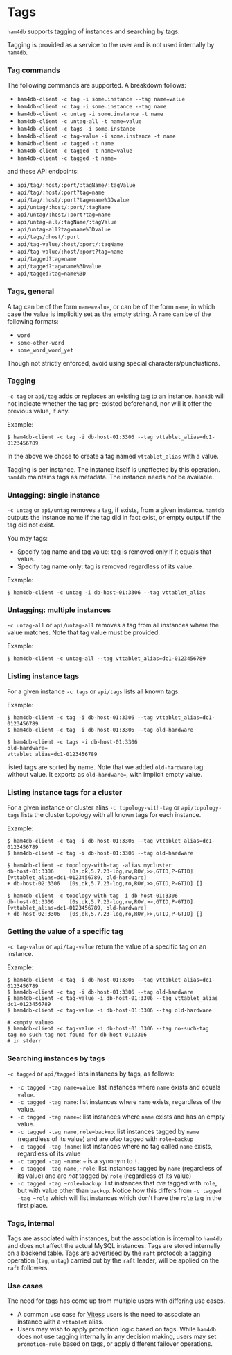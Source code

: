 # Tags

`ham4db` supports tagging of instances and searching by tags.

Tagging is provided as a service to the user and is not used internally by `ham4db`.

### Tag commands

The following commands are supported. A breakdown follows:

- `ham4db-client -c tag -i some.instance --tag name=value`
- `ham4db-client -c tag -i some.instance --tag name`
- `ham4db-client -c untag -i some.instance -t name`
- `ham4db-client -c untag-all -t name=value`
- `ham4db-client -c tags -i some.instance`
- `ham4db-client -c tag-value -i some.instance -t name`
- `ham4db-client -c tagged -t name`
- `ham4db-client -c tagged -t name=value`
- `ham4db-client -c tagged -t name=`

and these API endpoints:

- `api/tag/:host/:port/:tagName/:tagValue`
- `api/tag/:host/:port?tag=name`
- `api/tag/:host/:port?tag=name%3Dvalue`
- `api/untag/:host/:port/:tagName`
- `api/untag/:host/:port?tag=name`
- `api/untag-all/:tagName/:tagValue`
- `api/untag-all?tag=name%3Dvalue`
- `api/tags/:host/:port`
- `api/tag-value/:host/:port/:tagName`
- `api/tag-value/:host/:port?tag=name`
- `api/tagged?tag=name`
- `api/tagged?tag=name%3Dvalue`
- `api/tagged?tag=name%3D`

### Tags, general

A tag can be of the form `name=value`, or can be of the form `name`, in which case the value is implicitly set as the empty string.
A `name` can be of the following formats:

- `word`
- `some-other-word`
- `some_word_word_yet`

Though not strictly enforced, avoid using special characters/punctuations.

### Tagging

`-c tag` or `api/tag` adds or replaces an existing tag to an instance. `ham4db` will not indicate whether the tag pre-existed beforehand, nor will it offer the previous value, if any.

Example:
```shell
$ ham4db-client -c tag -i db-host-01:3306 --tag vttablet_alias=dc1-0123456789
```
In the above we chose to create a tag named `vttablet_alias` with a value.

Tagging is per instance. The instance itself is unaffected by this operation. `ham4db` maintains tags as metadata. The instance needs not be available.

### Untagging: single instance

`-c untag` or `api/untag` removes a tag, if exists, from a given instance. `ham4db` outputs the instance name if the tag did in fact exist, or empty output if the tag did not exist.

You may tags:

- Specify tag name and tag value: tag is removed only if it equals that value.
- Specify tag name only: tag is removed regardless of its value.

Example:
```shell
$ ham4db-client -c untag -i db-host-01:3306 --tag vttablet_alias
```

### Untagging: multiple instances

`-c untag-all` or `api/untag-all` removes a tag from all instances where the value matches. Note that tag value must be provided.

Example:
```shell
$ ham4db-client -c untag-all --tag vttablet_alias=dc1-0123456789
```

### Listing instance tags

For a given instance `-c tags` or `api/tags` lists all known tags.

Example:
```shell
$ ham4db-client -c tag -i db-host-01:3306 --tag vttablet_alias=dc1-0123456789
$ ham4db-client -c tag -i db-host-01:3306 --tag old-hardware

$ ham4db-client -c tags -i db-host-01:3306
old-hardware=
vttablet_alias=dc1-0123456789
```

listed tags are sorted by name.
Note that we added `old-hardware` tag without value. It exports as `old-hardware=`, with implicit empty value.


### Listing instance tags for a cluster

For a given instance or cluster alias `-c topology-with-tag` or `api/topology-tags` lists the cluster topology with all known tags for each instance.

Example:
```shell
$ ham4db-client -c tag -i db-host-01:3306 --tag vttablet_alias=dc1-0123456789
$ ham4db-client -c tag -i db-host-01:3306 --tag old-hardware

$ ham4db-client -c topology-with-tag -alias mycluster
db-host-01:3306     [0s,ok,5.7.23-log,rw,ROW,>>,GTID,P-GTID] [vttablet_alias=dc1-0123456789, old-hardware]
+ db-host-02:3306   [0s,ok,5.7.23-log,ro,ROW,>>,GTID,P-GTID] []

$ ham4db-client -c topology-with-tag -i db-host-01:3306
db-host-01:3306     [0s,ok,5.7.23-log,rw,ROW,>>,GTID,P-GTID] [vttablet_alias=dc1-0123456789, old-hardware]
+ db-host-02:3306   [0s,ok,5.7.23-log,ro,ROW,>>,GTID,P-GTID] []
```


### Getting the value of a specific tag

`-c tag-value` or `api/tag-value` return the value of a specific tag on an instance.

Example:
```shell
$ ham4db-client -c tag -i db-host-01:3306 --tag vttablet_alias=dc1-0123456789
$ ham4db-client -c tag -i db-host-01:3306 --tag old-hardware
$ ham4db-client -c tag-value -i db-host-01:3306 --tag vttablet_alias
dc1-0123456789
$ ham4db-client -c tag-value -i db-host-01:3306 --tag old-hardware

# <empty value>
$ ham4db-client -c tag-value -i db-host-01:3306 --tag no-such-tag
tag no-such-tag not found for db-host-01:3306
# in stderr
```

### Searching instances by tags

`-c tagged` or `api/tagged` lists instances by tags, as follows:

- `-c tagged -tag name=value`: list instances where `name` exists and equals `value`.
- `-c tagged -tag name`: list instances where `name` exists, regardless of the value.
- `-c tagged -tag name=`: list instances where `name` exists and has an empty value.
- `-c tagged -tag name,role=backup`: list instances tagged by `name` (regardless of its value) and are _also_ tagged with `role=backup`
- `-c tagged -tag !name`: list instances where no tag called `name` exists, regardless of its value
- `-c tagged -tag ~name`: `~` is a synonym to `!`.
- `-c tagged -tag name,~role`: list instances tagged by `name` (regardless of its value) and are _not_ tagged by `role` (regardless of its value)
- `-c tagged -tag ~role=backup`: list instances that _are_ tagged with `role`, but with value other than `backup`.
  Notice how this differs from `-c tagged -tag ~role` which will list instances which don't have the `role` tag in the first place.

### Tags, internal

Tags are associated with instances, but the association is internal to `ham4db` and does not affect the actual MySQL instances.
Tags are stored internally on a backend table. Tags are advertised by the `raft` protocol; a tagging operation (`tag`, `untag`) carried out by the `raft` leader, will be applied on the `raft` followers.

### Use cases

The need for tags has come up from multiple users with differing use cases.

- A common use case for [Vitess](http://github.com/vitess.io/vitess) users is the need to associate an instance with a `vttablet` alias.
- Users may wish to apply promotion logic based on tags. While `ham4db` does not use tagging internally in any decision making, users may set `promotion-rule` based on tags, or apply different failover operations.
